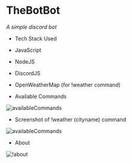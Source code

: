# TheBotBot
*A simple discord bot*

* Tech Stack Used
 * JavaScript
 * NodeJS
 * DiscordJS
 * OpenWeatherMap (for !weather command)

* Available Commands


![availableCommands](https://user-images.githubusercontent.com/61022113/123531075-07d09400-d71f-11eb-948e-dd2131ab997c.png)



* Screenshot of !weather (cityname) command

![availableCommands](https://user-images.githubusercontent.com/61022113/123531101-49613f00-d71f-11eb-810d-d226e0b8125d.png)



* About


![!about](https://user-images.githubusercontent.com/61022113/123531108-6564e080-d71f-11eb-9a8c-d90b6bce7fbb.png)

